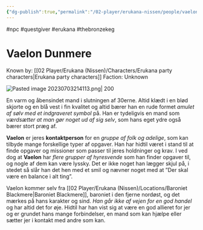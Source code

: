 ```yaml
---
{"dg-publish":true,"permalink":"/02-player/erukana-nissen/people/vaelon-dunmere/"}
---
```


#npc #questgiver #erukana #thebronzekeg

# Vaelon Dunmere

Known by: [[02 Player/Erukana (Nissen)/Characters/Erukana party characters\|Erukana party characters]]
Faction: Unknown

![Pasted image 20230703214113.png| 200](/img/user/10%20Attachments/Pasted%20image%2020230703214113.png)

En varm og åbensindet mand i slutningen af 30erne. Altid klædt i en blød skjorte og en blå vest i fin kvalitet og altid bærer han en rude formet *amulet af sølv med et indgraveret symbol* på. Han er tydeligvis en mand som *værdsætter at man gør noget ud af sig selv*, som hans eget ydre også bærer stort præg af. 

**Vaelon** er jeres **kontaktperson** for en *gruppe af folk og adelige*, som kan tilbyde mange forskellige typer af opgaver. Han har hidtil været i stand til at finde opgaver og missioner som passer til jeres holdninger og krav. I ved dog at **Vaelon** har *flere grupper af hyresvende* som han finder opgaver til, og nogle af dem kan være lyssky. 
Det er ikke noget han lægger skjul på, i stedet så slår han det hen med et smil og nævner noget med at ”Der skal være en balance i alt ting”. 

Vaelon kommer selv fra [[02 Player/Erukana (Nissen)/Locations/Baroniet Blackmere\|Baroniet Blackmere]], baroniet i den fjerne nordøst, og det mærkes på hans karakter og sind. *Han går ikke af vejen for en god handel* og har altid det for øje. Hidtil har han vist sig at være en god allieret for jer og er grundet hans mange forbindelser, en mand som kan hjælpe eller sætter jer i kontakt med andre som kan.